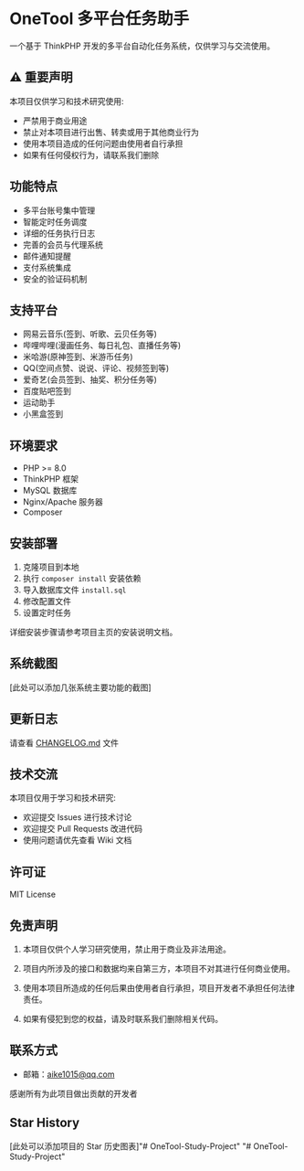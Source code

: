 # OneTool 多平台任务助手

一个基于 ThinkPHP 开发的多平台自动化任务系统，仅供学习与交流使用。

## ⚠ 重要声明

本项目仅供学习和技术研究使用:
- 严禁用于商业用途
- 禁止对本项目进行出售、转卖或用于其他商业行为
- 使用本项目造成的任何问题由使用者自行承担
- 如果有任何侵权行为，请联系我们删除

## 功能特点

- 多平台账号集中管理
- 智能定时任务调度
- 详细的任务执行日志
- 完善的会员与代理系统
- 邮件通知提醒
- 支付系统集成
- 安全的验证码机制

## 支持平台

- 网易云音乐(签到、听歌、云贝任务等)
- 哔哩哔哩(漫画任务、每日礼包、直播任务等)
- 米哈游(原神签到、米游币任务)
- QQ(空间点赞、说说、评论、视频签到等)
- 爱奇艺(会员签到、抽奖、积分任务等)
- 百度贴吧签到
- 运动助手
- 小黑盒签到

## 环境要求

- PHP >= 8.0
- ThinkPHP 框架
- MySQL 数据库
- Nginx/Apache 服务器
- Composer

## 安装部署

1. 克隆项目到本地
2. 执行 `composer install` 安装依赖
3. 导入数据库文件 `install.sql`
4. 修改配置文件
5. 设置定时任务

详细安装步骤请参考项目主页的安装说明文档。

## 系统截图

[此处可以添加几张系统主要功能的截图]

## 更新日志

请查看 [CHANGELOG.md](./CHANGELOG.md) 文件

## 技术交流

本项目仅用于学习和技术研究:
- 欢迎提交 Issues 进行技术讨论
- 欢迎提交 Pull Requests 改进代码
- 使用问题请优先查看 Wiki 文档

## 许可证

MIT License

## 免责声明

1. 本项目仅供个人学习研究使用，禁止用于商业及非法用途。

2. 项目内所涉及的接口和数据均来自第三方，本项目不对其进行任何商业使用。

3. 使用本项目所造成的任何后果由使用者自行承担，项目开发者不承担任何法律责任。

4. 如果有侵犯到您的权益，请及时联系我们删除相关代码。

## 联系方式

- 邮箱：aike1015@qq.com

感谢所有为此项目做出贡献的开发者

## Star History

[此处可以添加项目的 Star 历史图表]"# OneTool-Study-Project" 
"# OneTool-Study-Project" 
